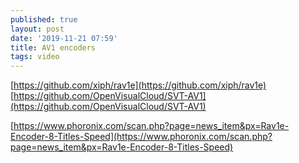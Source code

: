 ```yaml
---
published: true
layout: post
date: '2019-11-21 07:59'
title: AV1 encoders
tags: video 
---
```

[https://github.com/xiph/rav1e](https://github.com/xiph/rav1e)  
[https://github.com/OpenVisualCloud/SVT-AV1](https://github.com/OpenVisualCloud/SVT-AV1)  

[https://www.phoronix.com/scan.php?page=news_item&px=Rav1e-Encoder-8-Titles-Speed](https://www.phoronix.com/scan.php?page=news_item&px=Rav1e-Encoder-8-Titles-Speed)
